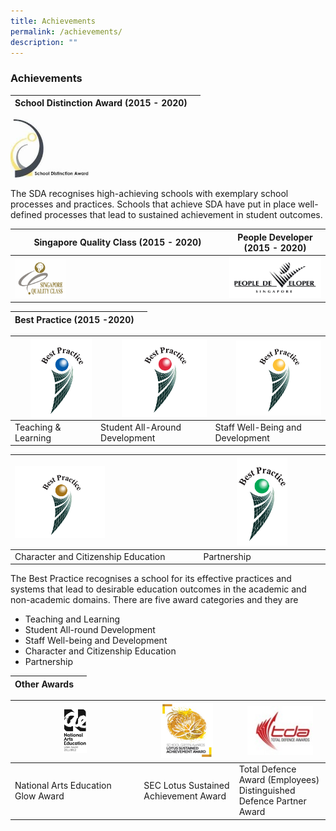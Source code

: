 ```yaml
---
title: Achievements
permalink: /achievements/
description: ""
---
```

### **Achievements**

| School Distinction Award (2015 - 2020) |   |
|---|---|

<img src="/images/sda.png" style="width:25%">

The SDA recognises high-achieving schools with exemplary school processes and practices. Schools that achieve SDA have put in place well-defined processes that lead to sustained achievement in student outcomes.

| Singapore Quality Class (2015 - 2020) | People Developer (2015 - 2020) |
|---|---|
|<img src="/images/SQC.jpg" style="width:25%" align=left> | <img src="/images/pd.png">|

| Best Practice (2015 -2020) | |
|---|---|

| <img src="/images/achievement4.jpg" style="width:80%" align=right> | <img src="/images/achievement5.jpg" style="width:80%" align=right> | <img src="/images/achievement6.jpg" style="width:80%" align=right> | 
|---|---|---|
|Teaching & Learning	 |  Student All-Around Development | Staff Well-Being and Development |

| <img src="/images/achievement7.jpg" style="width:50%" align=left> | <img src="/images/achievement8.jpg" style="width:43%"> |
|---|---|
| Character and Citizenship Education | Partnership |


The Best Practice recognises a school for its effective practices and systems that lead to desirable education outcomes in the academic and non-academic domains. There are five award categories and they are

* Teaching and Learning
* Student All-round Development
* Staff Well-being and Development
* Character and Citizenship Education
* Partnership

| Other Awards | |
|---|---|

| <img src="/images/achievement9.jpg" style="width:20%"> | <img src="/images/achievement10.jpg" style="width:60%"> | <img src="/images/achievement11.jpg" style="width:80%"> | 
|---|---|---|
| National Arts Education <br> Glow Award	 |  SEC Lotus Sustained <br> Achievement Award | Total Defence Award (Employees) <br> Distinguished Defence Partner Award |
